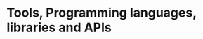 # Tools, Programming languages, libraries and APIs

<!--
APIs y lenguajes de programación: Identificar las APIs o librerías disponibles para programar los
robots. Enumerar los lenguajes de programación compatibles con los robots.
-->
